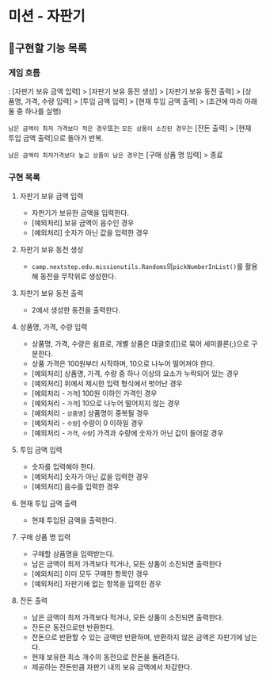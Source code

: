 # 미션 - 자판기

## **📃구현할 기능 목록**

### 게임 흐름

: [자판기 보유 금액 입력] > [자판기 보유 동전 생성] > [자판기 보유 동전 출력] > [상품명, 가격, 수량 입력] > [투입 금액 입력] > [현재 투입 금액 출력] > (조건에 따라 아래 둘 중 하나를
실행)

`남은 금액이 최저 가격보다 적은 경우`또는 `모든 상품이 소진된 경우`는 [잔돈 출력] > [현재 투입 금액 출력]으로 돌아가 반복.

`남은 금액이 최저가격보다 높고 상품이 남은 경우`는 [구매 상품 명 입력] > 종료

### 구현 목록

1. 자판기 보유 금액 입력
    - 자판기가 보유한 금액을 입력한다.
    - [예외처리] 보유 금액이 음수인 경우
    - [예외처리] 숫자가 아닌 값을 입력한 경우


2. 자판기 보유 동전 생성
    - `camp.nextstep.edu.missionutils.Randoms`의`pickNumberInList()`를 활용해 동전을 무작위로 생성한다.


3. 자판기 보유 동전 출력
    - 2에서 생성한 동전을 출력한다.


4. 상품명, 가격, 수량 입력
    - 상품명, 가격, 수량은 쉼표로, 개별 상품은 대괄호([])로 묶어 세미콜론(;)으로 구분한다.
    - 상품 가격은 100원부터 시작하며, 10으로 나누어 떨어져야 한다.
    - [예외처리] 상품명, 가격, 수량 중 하나 이상의 요소가 누락되어 있는 경우
    - [예외처리] 위에서 제시한 입력 형식에서 벗어난 경우
    - [예외처리 - `가격`] 100원 이하인 가격인 경우
    - [예외처리 - `가격`] 10으로 나누어 떨어지지 않는 경우
    - [예외처리 - `상품명`] 상품명이 중복될 경우
    - [예외처리 - `수량`] 수량이 0 이하일 경우
    - [예외처리 - `가격`, `수량`] 가격과 수량에 숫자가 아닌 값이 들어갈 경우


5. 투입 금액 입력
    - 숫자를 입력해야 한다.
    - [예외처리] 숫자가 아닌 값을 입력한 경우
    - [예외처리] 음수를 입력한 경우


6. 현재 투입 금액 출력
    - 현재 투입된 금액을 출력한다.


7. 구매 상품 명 입력
    - 구매할 상품명을 입력받는다.
    - 남은 금액이 최저 가격보다 적거나, 모든 상품이 소진되면 출력한다
    - [예외처리] 이미 모두 구매한 항목인 경우
    - [예외처리] 자판기에 없는 항목을 입력한 경우


8. 잔돈 출력
    - 남은 금액이 최저 가격보다 적거나, 모든 상품이 소진되면 출력한다.
    - 잔돈은 동전으로만 반환한다.
    - 잔돈으로 반환할 수 있는 금액만 반환하며, 반환하지 않은 금액은 자판기에 남는다.
    - 현재 보유한 최소 개수의 동전으로 잔돈을 돌려준다.
    - 제공하는 잔돈만큼 자판기 내의 보유 금액에서 차감한다.